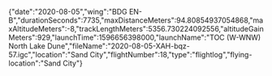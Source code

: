{"date":"2020-08-05","wing":"BDG EN-B","durationSeconds":7735,"maxDistanceMeters":94.80854937054868,"maxAltitudeMeters":-8,"trackLengthMeters":5356.730224092556,"altitudeGainMeters":929,"launchTime":1596656398000,"launchName":"TOC (W-WNW) North Lake Dune","fileName":"2020-08-05-XAH-bqz-57.igc","location":"Sand City","flightNumber":18,"type":"flightlog","flying-location":"Sand City"}
